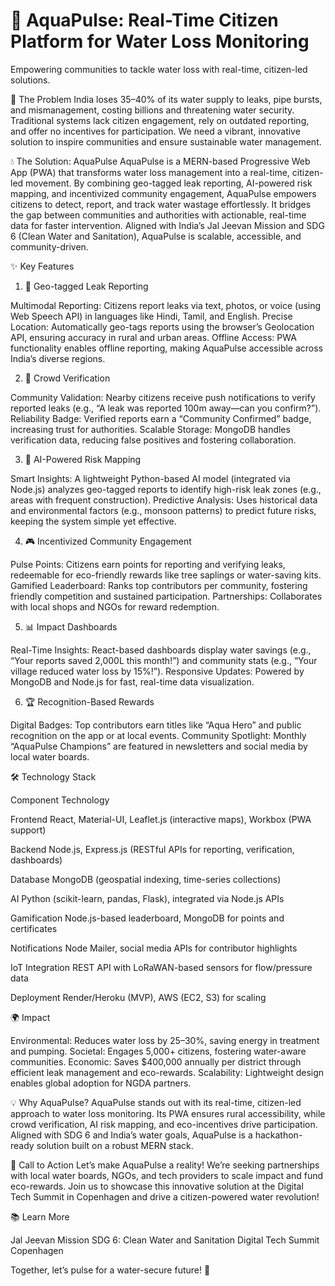 
# 🌊 AquaPulse: Real-Time Citizen Platform for Water Loss Monitoring
Empowering communities to tackle water loss with real-time, citizen-led solutions.

🚰 The Problem
India loses 35–40% of its water supply to leaks, pipe bursts, and mismanagement, costing billions and threatening water security. Traditional systems lack citizen engagement, rely on outdated reporting, and offer no incentives for participation. We need a vibrant, innovative solution to inspire communities and ensure sustainable water management.

💧 The Solution: AquaPulse
AquaPulse is a MERN-based Progressive Web App (PWA) that transforms water loss management into a real-time, citizen-led movement. By combining geo-tagged leak reporting, AI-powered risk mapping, and incentivized community engagement, AquaPulse empowers citizens to detect, report, and track water wastage effortlessly. It bridges the gap between communities and authorities with actionable, real-time data for faster intervention.
Aligned with India’s Jal Jeevan Mission and SDG 6 (Clean Water and Sanitation), AquaPulse is scalable, accessible, and community-driven.

✨ Key Features
1. 📍 Geo-tagged Leak Reporting

Multimodal Reporting: Citizens report leaks via text, photos, or voice (using Web Speech API) in languages like Hindi, Tamil, and English.
Precise Location: Automatically geo-tags reports using the browser’s Geolocation API, ensuring accuracy in rural and urban areas.
Offline Access: PWA functionality enables offline reporting, making AquaPulse accessible across India’s diverse regions.

2. 🤝 Crowd Verification

Community Validation: Nearby citizens receive push notifications to verify reported leaks (e.g., “A leak was reported 100m away—can you confirm?”).
Reliability Badge: Verified reports earn a “Community Confirmed” badge, increasing trust for authorities.
Scalable Storage: MongoDB handles verification data, reducing false positives and fostering collaboration.

3. 🧠 AI-Powered Risk Mapping

Smart Insights: A lightweight Python-based AI model (integrated via Node.js) analyzes geo-tagged reports to identify high-risk leak zones (e.g., areas with frequent construction).
Predictive Analysis: Uses historical data and environmental factors (e.g., monsoon patterns) to predict future risks, keeping the system simple yet effective.

4. 🎮 Incentivized Community Engagement

Pulse Points: Citizens earn points for reporting and verifying leaks, redeemable for eco-friendly rewards like tree saplings or water-saving kits.
Gamified Leaderboard: Ranks top contributors per community, fostering friendly competition and sustained participation.
Partnerships: Collaborates with local shops and NGOs for reward redemption.

5. 📊 Impact Dashboards

Real-Time Insights: React-based dashboards display water savings (e.g., “Your reports saved 2,000L this month!”) and community stats (e.g., “Your village reduced water loss by 15%!”).
Responsive Updates: Powered by MongoDB and Node.js for fast, real-time data visualization.

6. 🏆 Recognition-Based Rewards

Digital Badges: Top contributors earn titles like “Aqua Hero” and public recognition on the app or at local events.
Community Spotlight: Monthly “AquaPulse Champions” are featured in newsletters and social media by local water boards.


🛠️ Technology Stack



Component
Technology



Frontend
React, Material-UI, Leaflet.js (interactive maps), Workbox (PWA support)


Backend
Node.js, Express.js (RESTful APIs for reporting, verification, dashboards)


Database
MongoDB (geospatial indexing, time-series collections)


AI
Python (scikit-learn, pandas, Flask), integrated via Node.js APIs


Gamification
Node.js-based leaderboard, MongoDB for points and certificates


Notifications
Node Mailer, social media APIs for contributor highlights


IoT Integration
REST API with LoRaWAN-based sensors for flow/pressure data


Deployment
Render/Heroku (MVP), AWS (EC2, S3) for scaling


🌍 Impact

Environmental: Reduces water loss by 25–30%, saving energy in treatment and pumping.
Societal: Engages 5,000+ citizens, fostering water-aware communities.
Economic: Saves $400,000 annually per district through efficient leak management and eco-rewards.
Scalability: Lightweight design enables global adoption for NGDA partners.


💡 Why AquaPulse?
AquaPulse stands out with its real-time, citizen-led approach to water loss monitoring. Its PWA ensures rural accessibility, while crowd verification, AI risk mapping, and eco-incentives drive participation. Aligned with SDG 6 and India’s water goals, AquaPulse is a hackathon-ready solution built on a robust MERN stack.

🤝 Call to Action
Let’s make AquaPulse a reality! We’re seeking partnerships with local water boards, NGOs, and tech providers to scale impact and fund eco-rewards. Join us to showcase this innovative solution at the Digital Tech Summit in Copenhagen and drive a citizen-powered water revolution!

📚 Learn More

Jal Jeevan Mission
SDG 6: Clean Water and Sanitation
Digital Tech Summit Copenhagen

Together, let’s pulse for a water-secure future! 🌊

